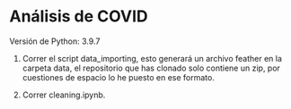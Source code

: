 # Análisis de COVID

Versión de Python: 3.9.7

1. Correr el script data_importing, esto generará un archivo feather en la carpeta data, el repositorio que has clonado solo contiene un zip, por cuestiones de espacio lo he puesto en ese formato.

2. Correr cleaning.ipynb.
